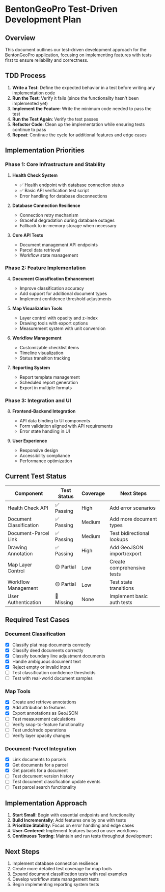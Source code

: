 # BentonGeoPro Test-Driven Development Plan

## Overview

This document outlines our test-driven development approach for the BentonGeoPro application, focusing on implementing features with tests first to ensure reliability and correctness.

## TDD Process

1. **Write a Test**: Define the expected behavior in a test before writing any implementation code
2. **Run the Test**: Verify it fails (since the functionality hasn't been implemented yet)
3. **Implement the Feature**: Write the minimum code needed to pass the test
4. **Run the Test Again**: Verify the test passes
5. **Refactor Code**: Clean up the implementation while ensuring tests continue to pass
6. **Repeat**: Continue the cycle for additional features and edge cases

## Implementation Priorities

### Phase 1: Core Infrastructure and Stability

1. **Health Check System**
   - ✅ Health endpoint with database connection status
   - ✅ Basic API verification test script
   - Error handling for database disconnections

2. **Database Connection Resilience**
   - Connection retry mechanism
   - Graceful degradation during database outages
   - Fallback to in-memory storage when necessary

3. **Core API Tests**
   - Document management API endpoints
   - Parcel data retrieval
   - Workflow state management

### Phase 2: Feature Implementation

4. **Document Classification Enhancement**
   - Improve classification accuracy
   - Add support for additional document types
   - Implement confidence threshold adjustments

5. **Map Visualization Tools**
   - Layer control with opacity and z-index
   - Drawing tools with export options
   - Measurement system with unit conversion

6. **Workflow Management**
   - Customizable checklist items
   - Timeline visualization
   - Status transition tracking

7. **Reporting System**
   - Report template management
   - Scheduled report generation
   - Export in multiple formats

### Phase 3: Integration and UI

8. **Frontend-Backend Integration**
   - API data binding to UI components
   - Form validation aligned with API requirements
   - Error state handling in UI

9. **User Experience**
   - Responsive design
   - Accessibility compliance
   - Performance optimization

## Current Test Status

| Component | Test Status | Coverage | Next Steps |
|-----------|-------------|----------|------------|
| Health Check API | ✅ Passing | High | Add error scenarios |
| Document Classification | ✅ Passing | Medium | Add more document types |
| Document-Parcel Link | ✅ Passing | Medium | Test bidirectional lookups |
| Drawing Annotation | ✅ Passing | High | Add GeoJSON import/export |
| Map Layer Control | 🟡 Partial | Low | Create comprehensive tests |
| Workflow Management | 🟡 Partial | Low | Test state transitions |
| User Authentication | 🔴 Missing | None | Implement basic auth tests |

## Required Test Cases

### Document Classification

- [x] Classify plat map documents correctly
- [x] Classify deed documents correctly
- [x] Classify boundary line adjustment documents
- [x] Handle ambiguous document text
- [x] Reject empty or invalid input
- [ ] Test classification confidence thresholds
- [ ] Test with real-world document samples

### Map Tools

- [x] Create and retrieve annotations
- [x] Add attribution to features
- [x] Export annotations as GeoJSON
- [ ] Test measurement calculations
- [ ] Verify snap-to-feature functionality
- [ ] Test undo/redo operations
- [ ] Verify layer opacity changes

### Document-Parcel Integration

- [x] Link documents to parcels
- [x] Get documents for a parcel
- [x] Get parcels for a document
- [ ] Test document version history
- [ ] Test document classification update events
- [ ] Test parcel search functionality

## Implementation Approach

1. **Start Small**: Begin with essential endpoints and functionality
2. **Build Incrementally**: Add features one by one with tests
3. **Prioritize Stability**: Focus on error handling and edge cases
4. **User-Centered**: Implement features based on user workflows
5. **Continuous Testing**: Maintain and run tests throughout development

## Next Steps

1. Implement database connection resilience
2. Create more detailed test coverage for map tools
3. Expand document classification tests with real examples
4. Develop workflow state management tests
5. Begin implementing reporting system tests